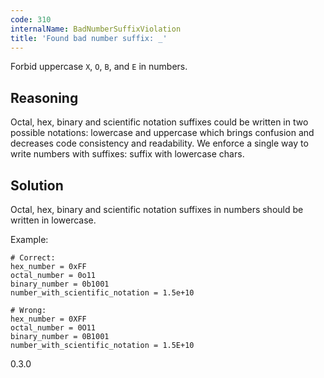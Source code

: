 ```yaml
---
code: 310
internalName: BadNumberSuffixViolation
title: 'Found bad number suffix: _'
---
```


Forbid uppercase `X`, `O`, `B`, and `E` in numbers.

## Reasoning
Octal, hex, binary and scientific notation suffixes could be written
in two possible notations: lowercase and uppercase which brings
confusion and decreases code consistency and readability. We enforce
a single way to write numbers with suffixes: suffix with lowercase
chars.

## Solution
Octal, hex, binary and scientific notation suffixes in numbers
should be written in lowercase.

Example:

    # Correct:
    hex_number = 0xFF
    octal_number = 0o11
    binary_number = 0b1001
    number_with_scientific_notation = 1.5e+10
    
    # Wrong:
    hex_number = 0XFF
    octal_number = 0O11
    binary_number = 0B1001
    number_with_scientific_notation = 1.5E+10

<div class="versionadded">

0.3.0

</div>